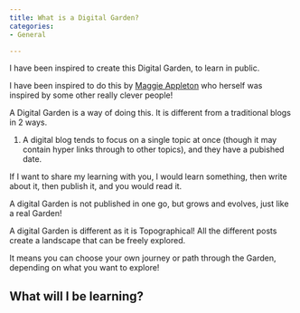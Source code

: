 ```yaml
---
title: What is a Digital Garden?
categories:
- General

---
```


I have been inspired to create this Digital Garden, to learn in public. 

I have been inspired to do this by [Maggie Appleton](https://maggieappleton.com/garden-history) who herself was inspired by some other really clever people! 

A Digital Garden is a way of doing this. It is different from a traditional blogs in 2 ways. 

1) A digital blog tends to focus on a single topic at once (though it may contain hyper links through to other topics), and they have a pubished date. 

If I want to share my learning with you, I would learn something, then write about it, then publish it, and you would read it. 

A digital Garden is not published in one go, but grows and evolves, just like a real Garden!

A digital Garden is different as it is Topographical! All the different posts create a landscape that can be freely explored. 

It means you can choose your own journey or path through the Garden, depending on what you want to explore! 


<h2> What will I be learning? </h2>
